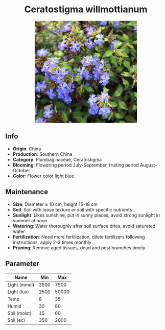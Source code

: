 <h1 align='center'>Ceratostigma willmottianum</h1>
<p align="center">
    <img 
        align='center'
        width='320'
        src="../images/ceratostigma willmottianum.png" 
        alt='Ceratostigma willmottianum' />
</p>

## Info

 - **Origin**: China
 - **Production**: Southern China
 - **Category**: Plumbaginaceae, Ceratostigma
 - **Blooming**: Flowering period July-September, fruiting period August-October
 - **Color**: Flower color light blue

## Maintenance

 - **Size**: Diameter ≥ 10 cm, height 15-18 cm
 - **Soil**: Soil with loose texture or soil with specific nutrients
 - **Sunlight**: Likes sunshine, put in sunny places, avoid strong sunlight in summer at noon
 - **Watering**: Water thoroughly after soil surface dries, avoid saturated water
 - **Fertilization**: Need more fertilization, dilute fertilizers following instructions, apply 2-3 times monthly
 - **Pruning**: Remove aged tissues, dead and pest branches timely

## Parameter

| Name         | Min  | Max   |
|--------------|------|-------|
| Light (mmol) | 3500 | 7500  |
| Light (lux)  | 2500 | 50000 |
| Temp         | 8    | 35    |
| Humid        | 30   | 80    |
| Soil (moist) | 15   | 60    |
| Soil (ec)    | 350  | 2000  |